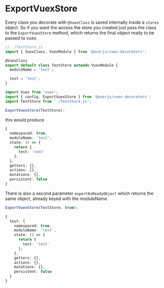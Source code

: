 # ExportVuexStore

Every class you decorate with `@VuexClass` is saved internally inside a `stores` object. So if you want the access the store you created just pass the class to the `ExportVuexStore` method, which returns the final object ready to be passed to vuex.

```typescript
// ./TestStore.js
import { VuexClass, VuexModule } from '@averjs/vuex-decorators';

@VuexClass
export default class TestStore extends VuexModule {
  moduleName = 'test';

  test = 'test';
}
```

```typescript
import Vuex from 'vuex';
import { config, ExportVuexStore } from '@averjs/vuex-decorators';
import TestStore from './TestStore.js';

ExportVuexStore(TestStore);
```

this would produce

```typescript
{
  namespaced: true,
  moduleName: 'test',
  state: () => {
    return {
      test: 'test'
    };
  },
  getters: {},
  actions: {},
  mutations: {},
  persistent: false
}
```

There is also a second parameter `exportAsReadyObject` which returns the same object, already keyed with the moduleName.

```typescript
ExportVuexStore(TestStore, true);

{
  test: {
    namespaced: true,
    moduleName: 'test',
    state: () => {
      return {
        test: 'test'
      };
    },
    getters: {},
    actions: {},
    mutations: {},
    persistent: false
  }
}
```